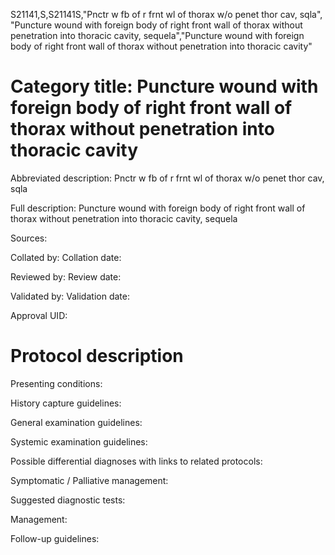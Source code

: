 S21141,S,S21141S,"Pnctr w fb of r frnt wl of thorax w/o penet thor cav, sqla", "Puncture wound with foreign body of right front wall of thorax without penetration into thoracic cavity, sequela","Puncture wound with foreign body of right front wall of thorax without penetration into thoracic cavity"
# Category title: Puncture wound with foreign body of right front wall of thorax without penetration into thoracic cavity

Abbreviated description: Pnctr w fb of r frnt wl of thorax w/o penet thor cav, sqla

Full description: Puncture wound with foreign body of right front wall of thorax without penetration into thoracic cavity, sequela

Sources:

Collated by:
Collation date:

Reviewed by:
Review date:

Validated by:
Validation date:

Approval UID:

# Protocol description

Presenting conditions:

History capture guidelines:

General examination guidelines:

Systemic examination guidelines:

Possible differential diagnoses with links to related protocols:

Symptomatic / Palliative management:

Suggested diagnostic tests:

Management:

Follow-up guidelines:
